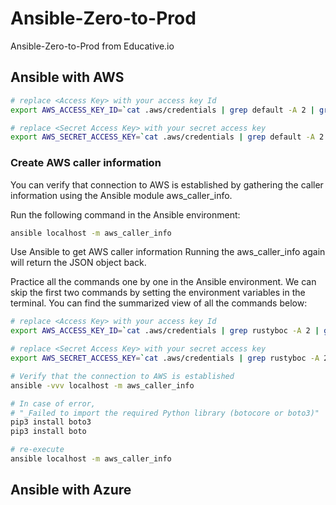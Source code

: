 # Ansible-Zero-to-Prod
Ansible-Zero-to-Prod from Educative.io


## Ansible with AWS

```bash
# replace <Access Key> with your access key Id
export AWS_ACCESS_KEY_ID=`cat .aws/credentials | grep default -A 2 | grep aws_access_key_id | awk '{print $3}'`

# replace <Secret Access Key> with your secret access key
export AWS_SECRET_ACCESS_KEY=`cat .aws/credentials | grep default -A 2 | grep aws_secret_access_key | awk '{print $3}'`
```


### Create AWS caller information
You can verify that connection to AWS is established by gathering the caller information using the Ansible module aws_caller_info.

Run the following command in the Ansible environment:

```bash
ansible localhost -m aws_caller_info
```

Use Ansible to get AWS caller information
Running the aws_caller_info again will return the JSON object back.

Practice all the commands one by one in the Ansible environment. We can skip the first two commands by setting the environment variables in the terminal. You can find the summarized view of all the commands below:

```bash
# replace <Access Key> with your access key Id
export AWS_ACCESS_KEY_ID=`cat .aws/credentials | grep rustyboc -A 2 | grep aws_access_key_id | awk '{print $3}'`

# replace <Secret Access Key> with your secret access key
export AWS_SECRET_ACCESS_KEY=`cat .aws/credentials | grep rustyboc -A 2 | grep aws_secret_access_key | awk '{print $3}'`

# Verify that the connection to AWS is established
ansible -vvv localhost -m aws_caller_info

# In case of error, 
# "_Failed to import the required Python library (botocore or boto3)"
pip3 install boto3
pip3 install boto

# re-execute
ansible localhost -m aws_caller_info
```

## Ansible with Azure

